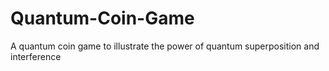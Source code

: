 # Quantum-Coin-Game
A quantum coin game to illustrate the power of quantum superposition and interference
